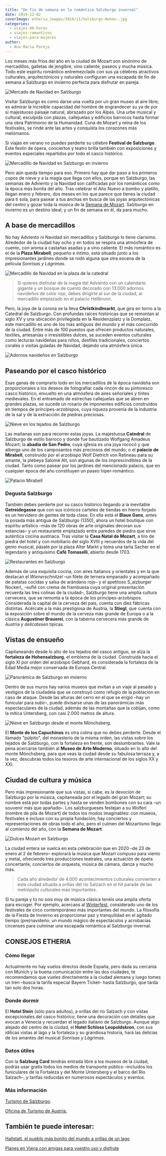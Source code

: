 ```yaml
---
title: "Un fin de semana en la romántica Salzburgo invernal"
date: 2019-12-02
coverImage: etheria_images/2019/11/Salzburgo-Hohen-.jpg
categories: 
  - viajes-48-horas
  - viajes-romanticos
  - viajes-para-mujeres
author: 
  - Ana Maria Pareja
---
```


Los meses más fríos del año en la ciudad de Mozart son sinónimo de mercadillos, galletas 
de jengibre, vino caliente, paseos y mucha música. Todo este espíritu romántico 
entremezclado con sus ya célebres atractivos culturales, arquitectónicos y naturales 
configuran una escapada de fin de semana a Salzburgo en invierno perfecta para disfrutar 
en pareja. 

![Mercado de Navidad en Salzburgo](etheria_images/2019/11/Salzburgo-mercadillo-navidad-catedral-900x600.jpg "Mercadillo Christkindlmarkt junto a la catedral. © Österreich Werbung/ Bryan Reinhart")

Visitar Salzburgo es como darse una vuelta por un gran museo al aire libre; es admirar 
la increíble capacidad del hombre de engrandecer su ya de por si majestuoso paisaje 
natural, abrazado por los Alpes. Una urbe musical y cultural, esculpida con plazas, 
callejuelas y edificios barrocos hasta formar una obra Patrimonio de la Humanidad. Cuna 
de Mozart y reina de los festivales, se rinde ante las artes y conquista los corazones 
más melómanos. 

Si viajas en verano no puedes perderte su célebre **Festival de Salzburgo**. Este festín 
de ópera, conciertos y teatro brilla también con exposiciones y eventos especiales 
repartidos por todo el casco histórico. 

![Mercadillo de Navidad en Salzburgo en invierno](etheria_images/2019/11/Salzburgo-mercadillo-900x480.jpg "Mercadillo en Salzburgo. © Tourismus Salzburg GmbH/Günter Breitegger")

Pero aún queda tiempo para eso. Primero hay que dar paso a los primeros copos de nieve y 
a la magia que llega con ellos, porque en Salzburgo, las semanas de Adviento y la 
Navidad son calificadas por los románticos como la época más bonita del año. Tras 
celebrar el Año Nuevo a bombo y platillo, llegan enero y febrero, dos meses en los que 
parece que tienes la ciudad para ti sola, para pasear a tus anchas en busca de las joyas 
arquitectónicas del centro y gozar toda la música de la [Semana de 
Mozart](https://www.salzburg.info/es/actividades/highlights/mozartwoche). Salzburgo en 
invierno es un destino ideal; y un fin de semana en él, da para mucho. 

## A base de mercadillos

No hay Adviento ni Navidad sin mercadillos y Salzburgo lo tiene clarísimo. Alrededor de 
la ciudad hay ocho y en todos se respira una atmósfera de cuento, con aroma a castañas 
asadas y a vino caliente. El más romántico es el de la **Plaza Mirabell**; pequeño e 
íntimo, está situado junto a los impresionantes jardines donde se rodó alguna que otra 
escena de la película _Sonrisas y Lágrimas_. 

![Mercadillo de Navidad en la plaza de la catedral](etheria_images/2019/11/Salzburgo-mercadillo-catedral-900x600.jpg "Mercadillo frente a la catedral. © Tourismus Salzburg GmbH/Wildbild")

> Si quieres disfrutar de la magia del Adviento con un calendario gigante y un bosque de 
> cuento decorado con 13.000 adornos navideños de color rojo, debes dirigirte al sur de la 
> ciudad, al mercadillo emplazado en el palacio Hellbrunn. 

Pero, la joya de la corona se la lleva **Christkindlmarkt**, que gira en torno a la 
Catedral de Salzburgo. Con profundas raíces históricas que se remontan al siglo XV y una 
ubicación privilegiada en la Residenzplatz y la Domplatz, este mercadillo es uno de los 
más antiguos del mundo y el más concurrido de la ciudad. Entre más de 100 puestos que 
ofrecen productos naturales, textiles, artesanías o irresistibles dulces, se suceden 
eventos culturales como lecturas navideñas para niños, desfiles tradicionales, 
conciertos corales o visitas guiadas de Navidad, dejando una atmósfera única. 

![Adornos navideños en Salzburgo](etheria_images/2019/11/Salzburgo-detalles-mercadillo-900x673.jpg "Detalles de los mercadillos de Salzburgo. © Österreich Werbung/Lisa Eiersebner")

## Paseando por el casco histórico

Esas ganas de comprarlo todo en los mercadillos de la época navideña son proporcionales 
a los deseos de fotografiar cada rincón de su pintoresco casco histórico, envuelto en 
una atmósfera de aires señoriales y tintes medievales. En el entramado de estrechas 
callejuelas que se abren en grandes plazas, se sucede un rosario de imponentes edificios 
construidos en tiempos de príncipes-arzobispos, cuya riqueza provenía de la industria de 
la sal y de la extracción de piedras preciosas. 

![Nieve en los tejados de Salzburgo](etheria_images/2019/11/Salzburgo-catedral-900x599.jpg "Catedral de Salzburgo. © Österreich Werbung/Lisa Eiersebner")

Las mañanas son para recorrer estas joyas. La majestuosa **Catedral** de Salzburgo de 
estilo barroco y donde fue bautizado Wolfgang Amadeus Mozart; la **abadía de San 
Pedro**, cuya iglesia es una joya rococó y que alberga uno de los camposantos más 
preciosos del mundo; o el **palacio de Mirabell**, construido por el arzobispo Wolf 
Dietrich von Ratineau para su amante, la plebeya Salomé Alt, son algunas de los 
imprescindibles de la ciudad. Tanto como pasear por los jardines del mencionado palacio, 
que en cualquier época del año constituyen un paseo híper-romántico. 

![Palacio Mirabell](etheria_images/2019/11/Salzburgo-jardines-mirabell-900x599.jpg "Jardines del palacio Mirabell. © Tourismus Salzburg GmbH/ Günter Breitegger")

### Degusta Salzburgo

También debes perderte por su casco histórico llegando a la inevitable **Getreidegasse** 
que con sus icónicos carteles de tiendas en hierro forjado es un hervidero de gentes de 
toda clase. En ella está el **Blaue Gans**, antes la posada más antigua de Salzburgo 
(1350), ahora un hotel boutique con espíritu artístico –más de 120 obras de arte 
originales decoran sus estancias– y un restaurante emplazado entre paredes de piedra que 
sirve auténtica cocina austriaca. Tras visitar la **Casa Natal de Mozart**, a tiro de 
piedra del hotel y con mobiliario del siglo XVIII y recuerdos de la vida del genio 
musical, pásate por la plaza Alter Markt y toma una tarta Sacher en el legendario y 
antiquísimo **Café Tomaselli**, abierto desde 1703. 

![Restaurantes en Salzburgo](etheria_images/2019/11/Salzburgo-cafe-dulces-900x674.jpg "Preparación del Salzburger Nockerl. © ÖW/AMA/Christian Kremser, y Café Tomaselli. © Österreich Werbung/ Cătălin Georgescu")

Además de una exquisita cocina, con aires italianos y orientales y en la que destacan el 
_Wienerschnitzel_ –un filete de ternera empanado y acompañado de patatas cocidas y salsa 
de arándano rojo– y el apetitoso S_alzburger Nockerl_ –suflé con crema de frambuesa cuya 
original presentación recuerda las tres colinas de la ciudad–, Salzburgo tiene una 
amplia cultura cervecera, que se remonta a la época de los príncipes-arzobispos. 
Considerada la capital de la cerveza del país, cuenta con diez fábricas distintas. 
Acércate a la más prestigiosa de Austria, la **Stiegl**, que cuenta con la exposición 
sobre el mundo de la cerveza más grande de Europa o a la clásica **Augustiner 
Brauerei**, con la taberna cervecera más grande de Austria y _delicatesen_ típicas. 

## Vistas de ensueño

Capitaneando desde lo alto de los tejados del casco antiguo, se alza la **fortaleza de 
Hohensalzburg**, el emblema de la ciudad. Construida hacia el siglo XI por orden del 
arzobispo Gebhard, es considerada la fortaleza de la Edad Media mejor conservada de 
Europa Central. 

![Panorámica de Salzburgo en invierno](etheria_images/2019/11/Salzburgo-Hohen--900x450.jpg "Vista de Salzburgo con la fortaleza Hohensalzburg al fondo. © Tourismus Salzburg GmbH/Günter Breitegger")

Dentro de sus muros hay varios museos que invitan a un viaje al pasado y vestigios de la 
ciudadela que se construyó como refugio de la población en caso de ataque. Desde las 
alturas del cerro en el que se erigió –hay un funicular para subir–, puede divisarse 
unas de las panorámicas más espectaculares de la ciudad, además de las montañas que la 
cobijan, como la mítica Untersberg, con casi 2.000 metros de altura. 

![Nieve en Salzburgo desde el monte Mönchsberg.](etheria_images/2019/11/Salzburgo-monte-capuchinos-900x599.jpg "Vista de Salzburgo desde el monte Mönchsberg. © Tourismus Salzburg GmbH")

El **Monte de los Capuchinos** es otra colina que no debes perderte. Desde el llamado 
"púlpito", del monasterio de la misma orden, las vistas sobre los tejados de Salzburgo, 
con la fortaleza en frente, son deslumbrantes. Vale la pena acercarse también al **Museo 
de Arte Moderno**, situado en lo alto del monte Mönchsberg, para que veas la ciudad 
desde su fabulosa terraza y, a la vez, descubras todos los tesoros de arte internacional 
de los siglos XX y XXI. 

## Ciudad de cultura y música

Pero más impresionante que sus vistas, si cabe, es la devoción de Salzburgo por la 
música, capitaneada por el legado del gran Mozart; su nombre está por todas partes y 
hasta se venden bombones con su cara –un souvenir más que apañado–. Los salzburgueses 
festejan a su Wolferl (nombre de pila de Mozart) de todos los modos imaginables: con 
museos, festivales e incluso con su propia fundación; hay conciertos y representaciones 
de obras todo el año, pero el culmen del Mozartismo llega al comienzo del año, con la 
**Semana de Mozart**. 

![Dulces Mozart en Salzburgo](etheria_images/2019/11/Salzburgo-Mozart-900x317.jpg "Monumento de Mozart en Salzburgo y dulces inspirados en el músico. © Tourismus Salzburg GmbH.")

La ciudad entera se vuelca en esta celebración que en 2020 –de 23 de enero al 2 de 
febrero– explorará la música que Mozart compuso para viento y metal, ofreciendo tres 
producciones teatrales, una actuación de ópera concertante, conciertos de orquesta, 
música de cámara, danza y mucho más. 

> Cada año alrededor de 4.000 acontecimientos culturales convierten a esta ciudad situada 
> a orillas del río Salzach en el hit parade de las metrópolis culturales más importantes. 

Si tu pareja y tú no sois muy de música clásica tenéis una amplia oferta para escoger. 
Por ejemplo, acercaos al [Winterfest](https://www.winterfest.at/?lang=en), considerado 
uno de los festivales de circo contemporáneo más importantes del mundo. La filosofía de 
la Fiesta de Invierno es proporcionar paz y tranquilidad en el agitado tiempo 
(pre)navideño; un mundo mágico de espectáculos y acrobacias circenses para culminar una 
escapada romántica al Salzburgo invernal. 

## CONSEJOS ETHERIA

### Cómo llegar

Actualmente no hay vuelos directos desde España, pero dada su cercanía con Múnich y la 
buena comunicación entre las dos ciudades, te recomendamos que vueles directamente a la 
ciudad alemana y luego tomes un tren –busca la tarifa especial Bayern Ticket– hasta 
Salzburgo, que tarda tan solo dos horas. 

### Donde dormir

El **Hotel Stein** (sólo para adultos), a orillas del río Salzach y con vistas 
excepcionales del casco histórico, tiene una decoración con detalles que evocan a 
Venecia y recuerdan el legado italiano de Salzburgo. Aunque algo alejado del centro de 
la ciudad, el **Hotel Schloss Leopoldskron**, con sus idílicas vistas al lago y la 
fortaleza y su grandiosa historia, hará las delicias de los amantes del musical 
_Sonrisas y Lágrimas_. 

### Datos útiles

Con la **Salzburg Card** tendrás entrada libre a los museos de la ciudad, podrás usar 
gratis todos los medios de transporte público –incluidos los funiculares de la Fortaleza 
y del Monte Untersberg y el barco del Río Salzach–, y tarifas reducidas en numerosos 
espectáculos y eventos. 

### Más información

[Turismo de Salzburgo](https://www.salzburg.info/es). 

[Oficina de Turismo de Austria.](https://www.austria.info/es) 

## También te puede interesar:

[Hallstatt, el pueblo más bonito del mundo a orillas de un 
lago](https://etheriamagazine.com/2020/05/15/hallstatt-viaja-con-amigas-austria/) 

[Planes en Viena con amigas para vuestro uso y 
disfrute](https://etheriamagazine.com/2022/07/07/que-hacer-en-viena-con-amigas/)
